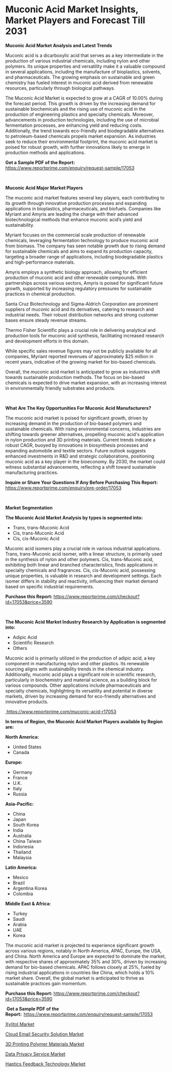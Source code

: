 <p><h1>Muconic Acid Market Insights, Market Players and Forecast Till 2031</h1></p><p><strong>Muconic Acid Market Analysis and Latest Trends</strong></p>
<p><p>Muconic acid is a dicarboxylic acid that serves as a key intermediate in the production of various industrial chemicals, including nylon and other polymers. Its unique properties and versatility make it a valuable compound in several applications, including the manufacture of bioplastics, solvents, and pharmaceuticals. The growing emphasis on sustainable and green chemistry has fueled interest in muconic acid derived from renewable resources, particularly through biological pathways.</p><p>The Muconic Acid Market is expected to grow at a CAGR of 10.00% during the forecast period. This growth is driven by the increasing demand for sustainable biochemicals and the rising use of muconic acid in the production of engineering plastics and specialty chemicals. Moreover, advancements in production technologies, including the use of microbial fermentation processes, are enhancing yield and reducing costs. Additionally, the trend towards eco-friendly and biodegradable alternatives to petroleum-based chemicals propels market expansion. As industries seek to reduce their environmental footprint, the muconic acid market is poised for robust growth, with further innovations likely to emerge in production methods and applications.</p></p>
<p><strong>Get a Sample PDF of the Report:&nbsp;</strong> <a href="https://www.reportprime.com/enquiry/request-sample/17053?utm_campaign=7&utm_medium=2&utm_source=Github&utm_content=ia&utm_term=24112024&utm_id=muconic-acid">https://www.reportprime.com/enquiry/request-sample/17053</a></p>
<p>&nbsp;</p>
<p><strong>Muconic Acid Major Market Players</strong></p>
<p><p>The muconic acid market features several key players, each contributing to its growth through innovative production processes and expanding applications in bioplastics, pharmaceuticals, and biofuels. Companies like Myriant and Amyris are leading the charge with their advanced biotechnological methods that enhance muconic acid’s yield and sustainability.</p><p>Myriant focuses on the commercial scale production of renewable chemicals, leveraging fermentation technology to produce muconic acid from biomass. The company has seen notable growth due to rising demand for sustainable chemicals and aims to expand its production capacity, targeting a broader range of applications, including biodegradable plastics and high-performance materials.</p><p>Amyris employs a synthetic biology approach, allowing for efficient production of muconic acid and other renewable compounds. With partnerships across various sectors, Amyris is poised for significant future growth, supported by increasing regulatory pressures for sustainable practices in chemical production.</p><p>Santa Cruz Biotechnology and Sigma-Aldrich Corporation are prominent suppliers of muconic acid and its derivatives, catering to research and industrial needs. Their robust distribution networks and strong customer bases ensure steady revenue streams.</p><p>Thermo Fisher Scientific plays a crucial role in delivering analytical and production tools for muconic acid synthesis, facilitating increased research and development efforts in this domain.</p><p>While specific sales revenue figures may not be publicly available for all companies, Myriant reported revenues of approximately $25 million in recent years, indicative of the growing market for bio-based chemicals.</p><p>Overall, the muconic acid market is anticipated to grow as industries shift towards sustainable production methods. The focus on bio-based chemicals is expected to drive market expansion, with an increasing interest in environmentally friendly substrates and products.</p></p>
<p>&nbsp;</p>
<p><strong>What Are The Key Opportunities For Muconic Acid Manufacturers?</strong></p>
<p><p>The muconic acid market is poised for significant growth, driven by increasing demand in the production of bio-based polymers and sustainable chemicals. With rising environmental concerns, industries are shifting towards greener alternatives, propelling muconic acid's application in nylon production and 3D printing materials. Current trends indicate a robust CAGR, buoyed by innovations in biosynthesis processes and expanding automobile and textile sectors. Future outlook suggests enhanced investments in R&D and strategic collaborations, positioning muconic acid as a key player in the bioeconomy. By 2030, the market could witness substantial advancements, reflecting a shift toward sustainable manufacturing practices.</p></p>
<p><strong>Inquire or Share Your Questions If Any Before Purchasing This Report:</strong> <a href="https://www.reportprime.com/enquiry/pre-order/17053?utm_campaign=7&utm_medium=2&utm_source=Github&utm_content=ia&utm_term=24112024&utm_id=muconic-acid">https://www.reportprime.com/enquiry/pre-order/17053</a></p>
<p>&nbsp;</p>
<p><strong>Market Segmentation</strong></p>
<p><strong>The Muconic Acid Market Analysis by types is segmented into:</strong></p>
<p><ul><li>Trans, trans-Muconic Acid</li><li>Cis, trans-Muconic Acid</li><li>Cis, cis-Muconic Acid</li></ul></p>
<p><p>Muconic acid isomers play a crucial role in various industrial applications. Trans, trans-Muconic acid isomer, with a linear structure, is primarily used in the synthesis of nylon and other polymers. Cis, trans-Muconic acid, exhibiting both linear and branched characteristics, finds applications in specialty chemicals and fragrances. Cis, cis-Muconic acid, possessing unique properties, is valuable in research and development settings. Each isomer differs in stability and reactivity, influencing their market demand based on specific industrial requirements.</p></p>
<p><strong>Purchase this Report:&nbsp;</strong><a href="https://www.reportprime.com/checkout?id=17053&price=3590&utm_campaign=7&utm_medium=2&utm_source=Github&utm_content=ia&utm_term=24112024&utm_id=muconic-acid">https://www.reportprime.com/checkout?id=17053&price=3590</a></p>
<p>&nbsp;</p>
<p><strong>The Muconic Acid Market Industry Research by Application is segmented into:</strong></p>
<p><ul><li>Adipic Acid</li><li>Scientific Research</li><li>Others</li></ul></p>
<p><p>Muconic acid is primarily utilized in the production of adipic acid, a key component in manufacturing nylon and other plastics. Its renewable sourcing aligns with sustainability trends in the chemical industry. Additionally, muconic acid plays a significant role in scientific research, particularly in biochemistry and material science, as a building block for various compounds. Other applications include pharmaceuticals and specialty chemicals, highlighting its versatility and potential in diverse markets, driven by increasing demand for eco-friendly alternatives and innovative products.</p></p>
<p><a href="https://www.reportprime.com/muconic-acid-r17053?utm_campaign=7&utm_medium=2&utm_source=Github&utm_content=ia&utm_term=24112024&utm_id=muconic-acid">&nbsp;https://www.reportprime.com/muconic-acid-r17053</a></p>
<p><strong>In terms of Region, the Muconic Acid Market Players available by Region are:</strong></p>
<p>
    <p> <strong> North America: </strong>
        <ul>
            <li>United States</li>
            <li>Canada</li>
        </ul>
        </p> 
    <p> <strong> Europe: </strong>
        <ul>
            <li>Germany</li>
            <li>France</li>
            <li>U.K.</li>
            <li>Italy</li>
            <li>Russia</li>
        </ul>
        </p> 
    <p> <strong> Asia-Pacific: </strong>
        <ul>
            <li>China</li>
            <li>Japan</li>
            <li>South Korea</li>
            <li>India</li>
            <li>Australia</li>
            <li>China Taiwan</li>
            <li>Indonesia</li>
            <li>Thailand</li>
            <li>Malaysia</li>
        </ul>
        </p> 
    <p> <strong> Latin America: </strong>
        <ul>
            <li>Mexico</li>
            <li>Brazil</li>
            <li>Argentina Korea</li>
            <li>Colombia</li>
        </ul>
        </p> 
    <p> <strong> Middle East & Africa: </strong>
        <ul>
            <li>Turkey</li>
            <li>Saudi</li>
            <li>Arabia</li>
            <li>UAE</li>
            <li>Korea</li>
        </ul>
    </p>
    </p>
<p><p>The muconic acid market is projected to experience significant growth across various regions, notably in North America, APAC, Europe, the USA, and China. North America and Europe are expected to dominate the market, with respective shares of approximately 35% and 30%, driven by increasing demand for bio-based chemicals. APAC follows closely at 25%, fueled by rising industrial applications in countries like China, which holds a 10% market share. Overall, the global market is anticipated to thrive as sustainable practices gain momentum.</p></p>
<p><strong>Purchase this Report: </strong><a href="https://www.reportprime.com/checkout?id=17053&price=3590&utm_campaign=7&utm_medium=2&utm_source=Github&utm_content=ia&utm_term=24112024&utm_id=muconic-acid">https://www.reportprime.com/checkout?id=17053&price=3590</a></p>
<p>&nbsp;<strong>Get a Sample PDF of the Report:&nbsp;&nbsp;</strong><a href="https://www.reportprime.com/enquiry/request-sample/17053?utm_campaign=7&utm_medium=2&utm_source=Github&utm_content=ia&utm_term=24112024&utm_id=muconic-acid">https://www.reportprime.com/enquiry/request-sample/17053</a></p>
<p><strong></strong></p>
<p><p><a href="https://github.com/provorikovar/Market-Research-Report-List-6/blob/main/xylitol-market.md?utm_campaign=7&utm_medium=2&utm_source=Github&utm_content=ia&utm_term=24112024&utm_id=muconic-acid">Xylitol Market</a></p><p><a href="https://www.linkedin.com/pulse/analysis-market-cloud-email-security-solution-illuminating-hyctf?utm_campaign=7&utm_medium=2&utm_source=Github&utm_content=ia&utm_term=24112024&utm_id=muconic-acid">Cloud Email Security Solution Market</a></p><p><a href="https://github.com/angelajermaine/Market-Research-Report-List-5/blob/main/3d-printing-polymer-materials-market.md?utm_campaign=7&utm_medium=2&utm_source=Github&utm_content=ia&utm_term=24112024&utm_id=muconic-acid">3D Printing Polymer Materials Market</a></p><p><a href="https://www.linkedin.com/pulse/evolution-data-privacy-service-market-key-shifts-from-2024-ylagf?utm_campaign=7&utm_medium=2&utm_source=Github&utm_content=ia&utm_term=24112024&utm_id=muconic-acid">Data Privacy Service Market</a></p><p><a href="https://issuu.com/reportprime-2/docs/haptics-feedback-technology-market-_da1814b4d4a27f?utm_campaign=7&utm_medium=2&utm_source=Github&utm_content=ia&utm_term=24112024&utm_id=muconic-acid">Haptics Feedback Technology Market</a></p></p>